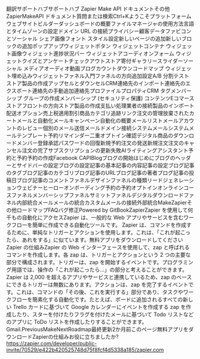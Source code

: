 翻訳サポートハブサポートハブ Zapier Make API ドキュメントその他ZapierMakeAPI ドキュメント質問または検索Ctrl+Kようこそプラットフォームウェブサイトビルダーダッシュボードの概要ファイルマネージャの使用方法言語とタイムゾーンの設定ドメイン URL の接続プライバシー顧客データファビコンとソーシャル シェア画像フォント スタイル設定新しいページの追加新しいブロックの追加ポップアップウィジェットボタン ウィジェットコンテナ ウィジェット画像ウィジェット進捗状況バー ウィジェットアコーディオンフォーム ウィジェットクイズとアンケートチェックアウトストア寄付ギャラリースライダーソーシャル メディアオーディオ動画ブログカウントダウンコードマップ ウィジェット埋め込みウィジェットファネル入門ファネルの方向追加設定A/B 分割テストストア製品の作成アップセルとダウンセルCRM連絡先のインポート連絡先のエクスポート連絡先の手動追加連絡先プロファイルプロパティCRM タグメンバーシップ グループの作成メンバーシップ (セキュリティ保護) コンテンツEコマースストアフロントの方向ストア製品の作成支払い処理業者の接続製品のインポート配送オプション売上税適用割引商品カテゴリ追跡リンク注文の管理放棄されたカートメールと自動化メールキャンペーン自動化の概要メールリストメールアカウントのレビュー個別のメール送信メールドメイン接続システムメールシステムメールテンプレート予約リマインダー二重オプトイン確認デジタル商品のダウンロードメンバー登録承認パスワードの回復新規予約注文の発送新規注文注文のキャンセル注文の完了サブスクリプションの更新失敗AIライティングアシスタント予約と予約予約の作成Facebook CAPIBlogブログの開始はじめにブログのヘッダーとサイドバーの設定ブログの設定記事の基本記事の内容記事の設定ブログ記事のタグブログ記事のカテゴリブログ記事のURLブログ記事の著者ブログ記事の投稿日ブログ記事のコメントファネルデザインファネルの種類リードジェネレーションウェビナーヒーローオンボーディング予約の予約オプトインオンラインコースファネルメンバーシップファネルサミットファネルデジタルダウンロードファネル内部統合メールメールの統合カスタムメールの接続外部統合MakeZapierその他ロードマップFAQバグ修正Powered by GitBookZapierZapier を使用して何千もの自動化にアクセスZapier は、一般的な Web アプリやサービスを含むワークフローを簡単に作成できる自動化ツールです。 Zapier は、コマンドを作成するために、単純なトリガーとアクションを使用します。これは、「これが起こったら、あれをする」に似ています。無料アプリをダウンロードしてくださいZapier の仕組みZapier の Web インターフェースを使用して、zap と呼ばれるコマンドを作成します。各 zap は、トリガーとアクションという 2 つの主要な部分で構成されます。トリガーは、zap を開始するイベントです。プログラミング用語では、操作の「これが起こったら…」の部分と考えることができます。Zapier は 2,000 を超えるアプリやサービスと連携しているため、zap のベースにできるトリガーは無数にあります。アクションは、zap を完了するイベントです。これは、コマンドの「その後、これを実行する」部分であり、タスクやワークフローを簡素化する自動化です。たとえば、ボードに追加されるすべての新しい Trello カードに基づいて Google カレンダーにイベントを作成する zap を作成したり、スターを付けたりフラグを付けたメールに基づいて Todo リストなどのアプリに ToDo リストを作成したりすることができます。 Gmail.PreviousMakeNextRoadmap最終更新2か月前このページ無料アプリをダウンロードZapierの仕組みお役に立ちましたか? https://zapier.com/developer/public-invite/70529/e422b420525748d75f8fcf4d5338a185/zapier.com